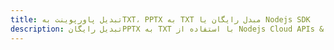 ---title: تبدیل پاورپوینت بهTXT، PPTX به TXT مبدل رایگان یا Nodejs SDKdescription: تبدیل رایگانPPTX به TXT با استفاده از Nodejs Cloud APIs & SDK. همچنین اسناد Microsoft PowerPoint را در Cloud ایجاد، ویرایش و رندر کنید.---